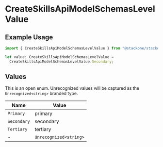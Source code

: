# CreateSkillsApiModelSchemasLevelValue

## Example Usage

```typescript
import { CreateSkillsApiModelSchemasLevelValue } from "@stackone/stackone-client-ts/sdk/models/shared";

let value: CreateSkillsApiModelSchemasLevelValue =
  CreateSkillsApiModelSchemasLevelValue.Secondary;
```

## Values

This is an open enum. Unrecognized values will be captured as the `Unrecognized<string>` branded type.

| Name                   | Value                  |
| ---------------------- | ---------------------- |
| `Primary`              | primary                |
| `Secondary`            | secondary              |
| `Tertiary`             | tertiary               |
| -                      | `Unrecognized<string>` |
